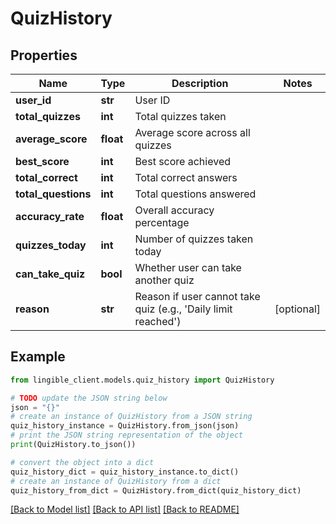 # QuizHistory


## Properties

Name | Type | Description | Notes
------------ | ------------- | ------------- | -------------
**user_id** | **str** | User ID |
**total_quizzes** | **int** | Total quizzes taken |
**average_score** | **float** | Average score across all quizzes |
**best_score** | **int** | Best score achieved |
**total_correct** | **int** | Total correct answers |
**total_questions** | **int** | Total questions answered |
**accuracy_rate** | **float** | Overall accuracy percentage |
**quizzes_today** | **int** | Number of quizzes taken today |
**can_take_quiz** | **bool** | Whether user can take another quiz |
**reason** | **str** | Reason if user cannot take quiz (e.g., &#39;Daily limit reached&#39;) | [optional]

## Example

```python
from lingible_client.models.quiz_history import QuizHistory

# TODO update the JSON string below
json = "{}"
# create an instance of QuizHistory from a JSON string
quiz_history_instance = QuizHistory.from_json(json)
# print the JSON string representation of the object
print(QuizHistory.to_json())

# convert the object into a dict
quiz_history_dict = quiz_history_instance.to_dict()
# create an instance of QuizHistory from a dict
quiz_history_from_dict = QuizHistory.from_dict(quiz_history_dict)
```
[[Back to Model list]](../README.md#documentation-for-models) [[Back to API list]](../README.md#documentation-for-api-endpoints) [[Back to README]](../README.md)
